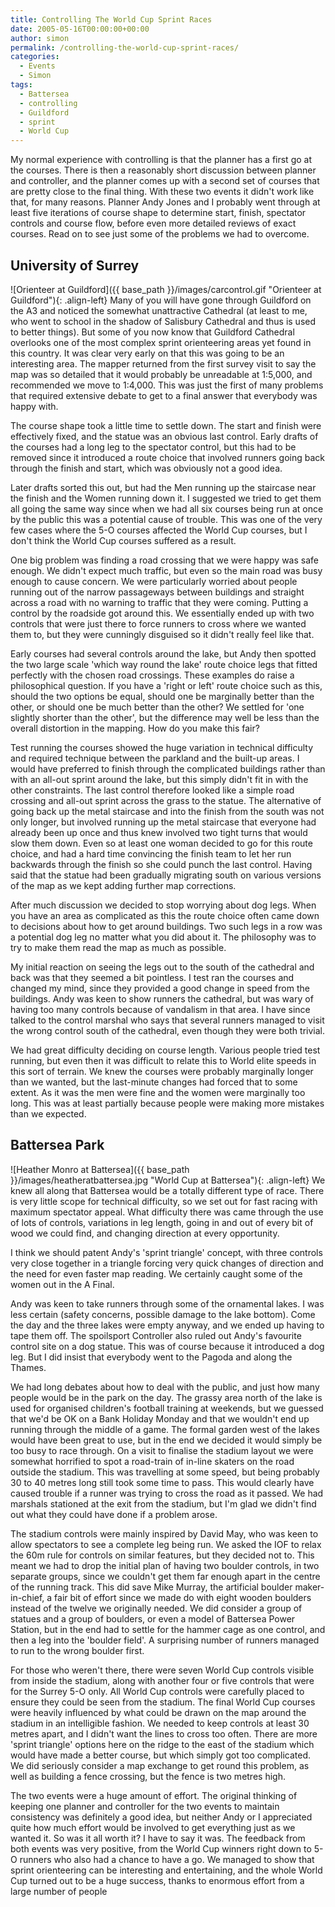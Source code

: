 ```yaml
---
title: Controlling The World Cup Sprint Races
date: 2005-05-16T00:00:00+00:00
author: simon
permalink: /controlling-the-world-cup-sprint-races/
categories:
  - Events
  - Simon
tags:
  - Battersea
  - controlling
  - Guildford
  - sprint
  - World Cup
---
```

My normal experience with controlling is that the planner has a first go at the courses. There is then a reasonably short discussion between planner and controller, and the planner comes up with a second set of courses that are pretty close to the final thing. With these two events it didn't work like that, for many reasons. Planner Andy Jones and I probably went through at least five iterations of course shape to determine start, finish, spectator controls and course flow, before even more detailed reviews of exact courses. Read on to see just some of the problems we had to overcome.

<!--more-->

## University of Surrey

![Orienteer at Guildford]({{ base_path }}/images/carcontrol.gif "Orienteer at Guildford"){: .align-left}
Many of you will have gone through Guildford on the A3 and noticed the somewhat unattractive Cathedral (at least to me, who went to school in the shadow of Salisbury Cathedral and thus is used to better things). But some of you now know that Guildford Cathedral overlooks one of the most complex sprint orienteering areas yet found in this country. It was clear very early on that this was going to be an interesting area. The mapper returned from the first survey visit to say the map was so detailed that it would probably be unreadable at 1:5,000, and recommended we move to 1:4,000. This was just the first of many problems that required extensive debate to get to a final answer that everybody was happy with.

The course shape took a little time to settle down. The start and finish were effectively fixed, and the statue was an obvious last control. Early drafts of the courses had a long leg to the spectator control, but this had to be removed since it introduced a route choice that involved runners going back through the finish and start, which was obviously not a good idea.

Later drafts sorted this out, but had the Men running up the staircase near the finish and the Women running down it. I suggested we tried to get them all going the same way since when we had all six courses being run at once by the public this was a potential cause of trouble. This was one of the very few cases where the 5-O courses affected the World Cup courses, but I don't think the World Cup courses suffered as a result.

One big problem was finding a road crossing that we were happy was safe enough. We didn't expect much traffic, but even so the main road was busy enough to cause concern. We were particularly worried about people running out of the narrow passageways between buildings and straight across a road with no warning to traffic that they were coming. Putting a control by the roadside got around this. We essentially ended up with two controls that were just there to force runners to cross where we wanted them to, but they were cunningly disguised so it didn't really feel like that.

Early courses had several controls around the lake, but Andy then spotted the two large scale 'which way round the lake' route choice legs that fitted perfectly with the chosen road crossings. These examples do raise a philosophical question. If you have a 'right or left' route choice such as this, should the two options be equal, should one be marginally better than the other, or should one be much better than the other? We settled for 'one slightly shorter than the other', but the difference may well be less than the overall distortion in the mapping. How do you make this fair?

Test running the courses showed the huge variation in technical difficulty and required technique between the parkland and the built-up areas. I would have preferred to finish through the complicated buildings rather than with an all-out sprint around the lake, but this simply didn't fit in with the other constraints. The last control therefore looked like a simple road crossing and all-out sprint across the grass to the statue. The alternative of going back up the metal staircase and into the finish from the south was not only longer, but involved running up the metal staircase that everyone had already been up once and thus knew involved two tight turns that would slow them down. Even so at least one woman decided to go for this route choice, and had a hard time convincing the finish team to let her run backwards through the finish so she could punch the last control. Having said that the statue had been gradually migrating south on various versions of the map as we kept adding further map corrections.

After much discussion we decided to stop worrying about dog legs. When you have an area as complicated as this the route choice often came down to decisions about how to get around buildings. Two such legs in a row was a potential dog leg no matter what you did about it. The philosophy was to try to make them read the map as much as possible.

My initial reaction on seeing the legs out to the south of the cathedral and back was that they seemed a bit pointless. I test ran the courses and changed my mind, since they provided a good change in speed from the buildings. Andy was keen to show runners the cathedral, but was wary of having too many controls because of vandalism in that area. I have since talked to the control marshal who says that several runners managed to visit the wrong control south of the cathedral, even though they were both trivial.

We had great difficulty deciding on course length. Various people tried test running, but even then it was difficult to relate this to World elite speeds in this sort of terrain. We knew the courses were probably marginally longer than we wanted, but the last-minute changes had forced that to some extent. As it was the men were fine and the women were marginally too long. This was at least partially because people were making more mistakes than we expected.

## Battersea Park

![Heather Monro at Battersea]({{ base_path }}/images/heatheratbattersea.jpg "World Cup at Battersea"){: .align-left}
We knew all along that Battersea would be a totally different type of race. There is very little scope for technical difficulty, so we set out for fast racing with maximum spectator appeal. What difficulty there was came through the use of lots of controls, variations in leg length, going in and out of every bit of wood we could find, and changing direction at every opportunity.

I think we should patent Andy's 'sprint triangle' concept, with three controls very close together in a triangle forcing very quick changes of direction and the need for even faster map reading. We certainly caught some of the women out in the A Final.

Andy was keen to take runners through some of the ornamental lakes. I was less certain (safety concerns, possible damage to the lake bottom). Come the day and the three lakes were empty anyway, and we ended up having to tape them off. The spoilsport Controller also ruled out Andy's favourite control site on a dog statue. This was of course because it introduced a dog leg. But I did insist that everybody went to the Pagoda and along the Thames.

We had long debates about how to deal with the public, and just how many people would be in the park on the day. The grassy area north of the lake is used for organised children's football training at weekends, but we guessed that we'd be OK on a Bank Holiday Monday and that we wouldn't end up running through the middle of a game. The formal garden west of the lakes would have been great to use, but in the end we decided it would simply be too busy to race through. On a visit to finalise the stadium layout we were somewhat horrified to spot a road-train of in-line skaters on the road outside the stadium. This was travelling at some speed, but being probably 30 to 40 metres long still took some time to pass. This would clearly have caused trouble if a runner was trying to cross the road as it passed. We had marshals stationed at the exit from the stadium, but I'm glad we didn't find out what they could have done if a problem arose.

The stadium controls were mainly inspired by David May, who was keen to allow spectators to see a complete leg being run. We asked the IOF to relax the 60m rule for controls on similar features, but they decided not to. This meant we had to drop the initial plan of having two boulder controls, in two separate groups, since we couldn't get them far enough apart in the centre of the running track. This did save Mike Murray, the artificial boulder maker-in-chief, a fair bit of effort since we made do with eight wooden boulders instead of the twelve we originally needed. We did consider a group of statues and a group of boulders, or even a model of Battersea Power Station, but in the end had to settle for the hammer cage as one control, and then a leg into the 'boulder field'. A surprising number of runners managed to run to the wrong boulder first.

For those who weren't there, there were seven World Cup controls visible from inside the stadium, along with another four or five controls that were for the Surrey 5-O only. All World Cup controls were carefully placed to ensure they could be seen from the stadium. The final World Cup courses were heavily influenced by what could be drawn on the map around the stadium in an intelligible fashion. We needed to keep controls at least 30 metres apart, and I didn't want the lines to cross too often. There are more 'sprint triangle' options here on the ridge to the east of the stadium which would have made a better course, but which simply got too complicated. We did seriously consider a map exchange to get round this problem, as well as building a fence crossing, but the fence is two metres high.

The two events were a huge amount of effort. The original thinking of keeping one planner and controller for the two events to maintain consistency was definitely a good idea, but neither Andy or I appreciated quite how much effort would be involved to get everything just as we wanted it. So was it all worth it? I have to say it was. The feedback from both events was very positive, from the World Cup winners right down to 5-O runners who also had a chance to have a go. We managed to show that sprint orienteering can be interesting and entertaining, and the whole World Cup turned out to be a huge success, thanks to enormous effort from a large number of people
